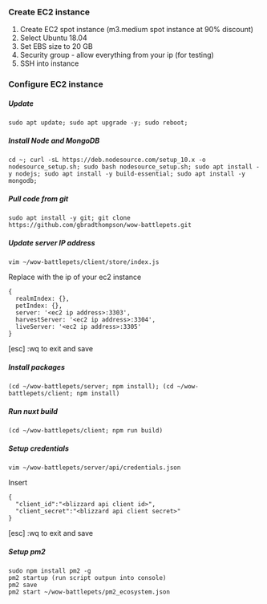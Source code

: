 ### Create EC2 instance

1. Create EC2 spot instance (m3.medium spot instance at 90% discount)
2. Select Ubuntu 18.04
3. Set EBS size to 20 GB
4. Security group - allow everything from your ip (for testing)
5. SSH into instance


### Configure EC2 instance
##### Update
```
sudo apt update; sudo apt upgrade -y; sudo reboot;
```

##### Install Node and MongoDB
```
cd ~; curl -sL https://deb.nodesource.com/setup_10.x -o nodesource_setup.sh; sudo bash nodesource_setup.sh; sudo apt install -y nodejs; sudo apt install -y build-essential; sudo apt install -y mongodb;
```

##### Pull code from git
```
sudo apt install -y git; git clone https://github.com/gbradthompson/wow-battlepets.git
```

##### Update server IP address
```
vim ~/wow-battlepets/client/store/index.js
```
Replace with the ip of your ec2 instance
```
{
  realmIndex: {},
  petIndex: {},
  server: '<ec2 ip address>:3303',
  harvestServer: '<ec2 ip address>:3304',
  liveServer: '<ec2 ip address>:3305'
}
```
[esc] :wq to exit and save

##### Install packages
```
(cd ~/wow-battlepets/server; npm install); (cd ~/wow-battlepets/client; npm install)
```

##### Run nuxt build
```
(cd ~/wow-battlepets/client; npm run build)
```

##### Setup credentials
```
vim ~/wow-battlepets/server/api/credentials.json
```
Insert
```
{
  "client_id":"<blizzard api client id>",
  "client_secret":"<blizzard api client secret>"
}
```
[esc] :wq to exit and save

##### Setup pm2
```
sudo npm install pm2 -g
pm2 startup (run script outpun into console)
pm2 save
pm2 start ~/wow-battlepets/pm2_ecosystem.json
```
